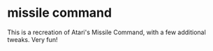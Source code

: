 # missile command
This is a recreation of Atari's Missile Command, with a few additional tweaks. Very fun!
